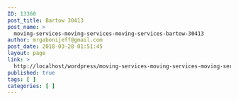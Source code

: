```yaml
---
ID: 13360
post_title: Bartow 30413
post_name: >
  moving-services-moving-services-moving-services-bartow-30413
author: mrgabonijeff@gmail.com
post_date: 2018-03-28 01:51:45
layout: page
link: >
  http://localhost/wordpress/moving-services-moving-services-moving-services-bartow-30413/
published: true
tags: [ ]
categories: [ ]
---
```

